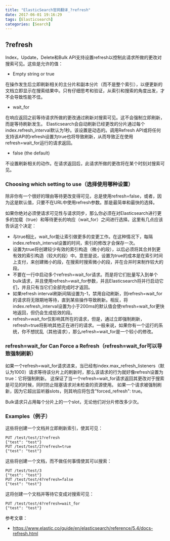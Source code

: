 ```yaml
---
title: "ElasticSearch官网翻译_?refresh"
date: 2017-06-01 19:16:29
tags: [Elasticsearch]
categories: [Search]
---
```


## ?refresh

Index，Update，Delete和Bulk API支持设置refresh以控制此请求所做的更改对搜索可见。这些是允许的值：

- Empty string or true

在操作发生后立即刷新相关的主分片和副本分片（而不是整个索引），以便更新的文档立即显示在搜索结果中。只有仔细思考和验证，从索引和搜索的角度出发，才不会导致性能不佳。

- wait_for

在响应返回之前等待请求所做的更改通过刷新对搜索可见。这不会强制立即刷新，而是等待刷新发生。 Elasticsearch会自动刷新已经更改的分片通过每个index.refresh_interval默认为1秒。该设置是动态的。调用Refresh API或将任何支持该API的refresh设置为true也将导致刷新，从而导致正在使用refresh=wait_for运行的请求返回。

- false (the default)

不设置刷新相关的动作。在请求返回后，此请求所做的更改将在某个时刻对搜索可见。

### Choosing which setting to use（选择使用哪种设置）

除非你有一个很好的理由等待更改变得可见，总是使用refresh=false，或者，因为这是默认值，只要不在URL中使用refresh参数。那是最简单和最快的选择。

如果你绝对必须使请求可见性与请求同步，那么你必须在对Elasticsearch进行更多的加载（true）和等待更长的响应（wait_for）之间进行选择。这里有几点应该告诉这个决定：

- 与true相比，wait_for能让索引做更多的变更工作。在这种情况下，每隔index.refresh_interval设置的时间，索引的修改才会保存一次。
- 设置为true将创建较少有效的索引构造（微小的段），以后必须将其合并到更有效的索引构造（较大的段）中。意思是说，设置为true的成本是在索引时间上支付，来创建微小的段，在搜索时搜索微小的段，并在合并时来制作较大的段。
- 不要在一行中启动多个refresh=wait_for请求。而是将它们批量写入到单个bulk请求，并且使用refresh=wait_for参数，并且Elasticsearch将并行启动它们，并且只有当它们全部完成时才返回。
- 如果refresh interval刷新间隔设置为-1，禁用自动刷新，则refresh=wait_for的请求将无限期地等待，直到某些操作导致刷新。相反，将index.refresh_interval设置为小于200ms的默认值会使refresh=wait_for更快地返回，但仍会生成低效的段。
- refresh=wait_for仅影响其所在的请求，但是，通过立即强制刷新，refresh=true将影响其他正在进行的请求。一般来说，如果你有一个运行的系统，你不想扰乱（其他请求），那么refresh=wait_for是一个较小的修改。

### refresh=wait_for Can Force a Refresh（refresh=wait_for可以导致强制刷新）

如果一个refresh=wait_for请求进来，当已经有index.max_refresh_listeners（默认为1000）请求等待该分片上的刷新时，那么该请求的行为就好像refresh设置为true：它将强制刷新。 这保证了当一个refresh=wait_for请求返回其更改对于搜索是可见的时候，同时防止阻塞请求对未检查的资源使用。 如果一个请求被强制刷新，因为它超出监听器slots，则其响应将包含"forced_refresh": true。

Bulk请求只占用每个分片上的一个slot，无论他们对分片修改多少次。

### Examples（例子）

这些将创建一个文档并立即刷新索引，使其可见：

```
PUT /test/test/1?refresh
{"test": "test"}
PUT /test/test/2?refresh=true
{"test": "test"}
```

这些将创建一个文档，而不做任何事情使其可以搜索：

```
PUT /test/test/3
{"test": "test"}
PUT /test/test/4?refresh=false
{"test": "test"}
```

这将创建一个文档并等待它变成对搜索可见：

```
PUT /test/test/4?refresh=wait_for
{"test": "test"}
```

参考文章：

- https://www.elastic.co/guide/en/elasticsearch/reference/5.4/docs-refresh.html
